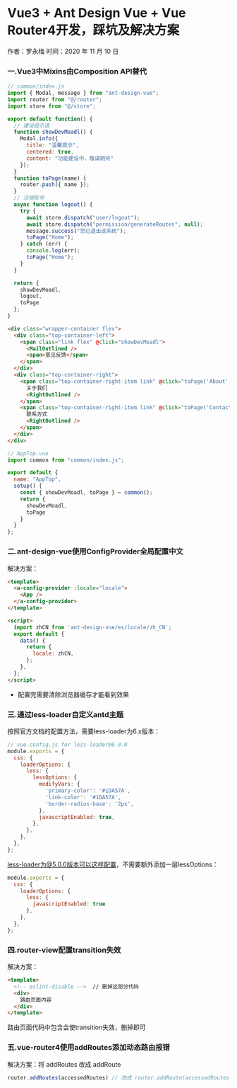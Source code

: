 # Vue3 + Ant Design Vue + Vue Router4开发，踩坑及解决方案

作者：罗永梅
时间：2020 年 11 月 10 日

### 一.Vue3中Mixins由Composition API替代
```js
// common/index.js
import { Modal, message } from "ant-design-vue";
import router from "@/router";
import store from "@/store";

export default function() {
  // 建设提示语
  function showDevMoadl() {
    Modal.info({
      title: "温馨提示",
      centered: true,
      content: "功能建设中，敬请期待"
    });
  }
  function toPage(name) {
    router.push({ name });
  }
  // 注销账号
  async function logout() {
    try {
      await store.dispatch("user/logout");
      await store.dispatch("permission/generateRoutes", null);
      message.success("您已退出该系统");
      toPage("Home");
    } catch (err) {
      console.log(err);
      toPage("Home");
    }
  }

  return {
    showDevMoadl,
    logout,
    toPage
  };
}
```
```html
<div class="wrapper-container flex">
  <div class="top-container-left">
    <span class="link flex" @click="showDevMoadl">
      <MailOutlined />
      <span>意见反馈</span>
    </span>
  </div>
  <div class="top-container-right">
    <span class="top-container-right-item link" @click="toPage('About')">
      关于我们
      <RightOutlined />
    </span>
    <span class="top-container-right-item link" @click="toPage('Contact')">
      联系方式
      <RightOutlined />
    </span>
  </div>
</div>
```
```js
// AppTop.vue
import common from "common/index.js";

export default {
  name: "AppTop",
  setup() {
    const { showDevMoadl, toPage } = common();
    return {
      showDevMoadl,
      toPage
    }
  }
};
```

### 二.ant-design-vue使用ConfigProvider全局配置中文
解决方案：  
```html
<template>
  <a-config-provider :locale="locale">
    <App />
  </a-config-provider>
</template>

<script>
  import zhCN from 'ant-design-vue/es/locale/zh_CN';
  export default {
    data() {
      return {
        locale: zhCN,
      };
    },
  };
</script>
```
* 配置完需要清除浏览器缓存才能看到效果

### 三.通过less-loader自定义antd主题
按照官方文档的配置方法，需要less-loader为6.x版本：
```js
// vue.config.js for less-loader@6.0.0
module.exports = {
  css: {
    loaderOptions: {
      less: {
        lessOptions: {
          modifyVars: {
            'primary-color': '#1DA57A',
            'link-color': '#1DA57A',
            'border-radius-base': '2px',
          },
          javascriptEnabled: true,
        },
      },
    },
  },
};
```
less-loader为@5.0.0版本可以这样配置，不需要额外添加一层lessOptions：
```js
module.exports = {
  css: {
    loaderOptions: {
      less: {
        javascriptEnabled: true
      },
    },
  },
};
```
### 四.router-view配置transition失效
解决方案：  
```html
<template>
  <!-- eslint-disable -->  // 删掉这部分代码
  <div>
    路由页面内容
  </div>
</template>
```
路由页面代码中包含<!-- eslint-disable -->会使transition失效，删掉即可

### 五.vue-router4使用addRoutes添加动态路由报错
解决方案：将 addRoutes 改成 addRoute
``` js
router.addRoutes(accessedRoutes) // 改成 router.addRoute(accessedRoutes)即可
```